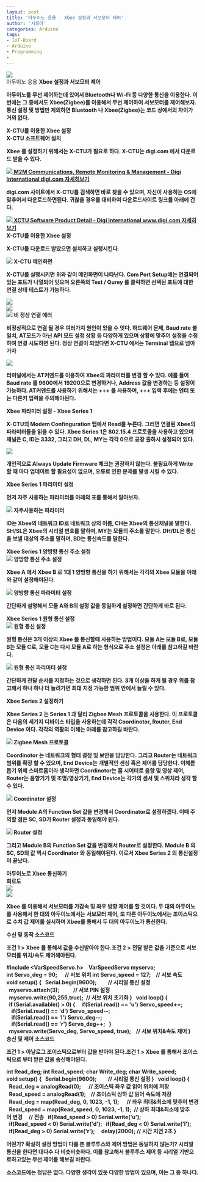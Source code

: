 ```yaml
---
layout: post
title: '아두이노 응용 - Xbee 설정과 서보모터 제어'
author: '시류아'
categories: Arduino
tags:
- IoT-Board
- Arduino
- Programming
-
---
```



<script> location.href='https://cafe.naver.com/develoid/776073' ; </script>

<div>
 <div>
  <img src="https://dthumb-phinf.pstatic.net/?src=%22http%3A%2F%2Fblogfiles.naver.net%2FMjAxNzAxMTlfMjAw%2FMDAxNDg0Nzk3Mjg5MTc2.R4XIjjcd9TqMPczvGg1RXW99BmyVxGmusI1SziBkV_8g.o83mhE6pZqJk_qpZlTaCckq9-qZ7bGbcfSa4CkwtM_Ug.JPEG.searphiel9%2Farduino_logo.jpg%22&amp;type=cafe_wa740">
 </div>
</div>
<div>
 <div>
  <div>
   아두이노 응용
   <b>Xbee 설정과 서보모터 제어
  </div>
 </div>
</div>
<div>
 <p>아두이노를 무선 제어하는데 있어서 Bluetooth나 Wi-Fi 등 다양한 통신을 이용한다. 이번에는 그 중에서도 Xbee(Zigbee)를 이용해서 무선 제어하여 서보모터를 제어해보자. 통신 설정 및 방법만 제외하면 Bluetooth 나 Xbee(Zigbee)는 코드 상에서의 차이가 거의 없다.</p>
</div>
<div>
 <div>
  <div></div>
 </div>
</div>
<div>
 <div>
  <div>
   X-CTU를 이용한 Xbee 설정
  </div>
 </div>
</div>
<div>
 <div>
  <div>
   X-CTU 소프트웨어 설치
  </div>
 </div>
</div>
<div>
 <p>Xbee 를 설정하기 위해서는 X-CTU가 필요로 하다. X-CTU는 digi.com 에서 다운로드 받을 수 있다.</p>
</div>
<div>
 <a href="http://digi.com/"> <span> <span> <img src="https://dthumb-phinf.pstatic.net/?src=%22http%3A%2F%2Fdthumb.phinf.naver.net%2F%3Fsrc%3D%2522https%253A%252F%252Fimages.digi.com%252Fnav-logo-digi.png%2522%26amp%3Btype%3Dff120%22&amp;type=cafe_wa740"> </span> <span> <span>M2M Communications, Remote Monitoring &amp; Management - Digi International</span> <span>digi.com</span> </span> <span></span> </span> <span>자세히보기</span> </a>
</div>
<div>
 <p>digi.com 사이트에서 X-CTU를 검색하면 바로 찾을 수 있으며, 자신이 사용하는 OS에 맞추어서 다운로드하면된다. 귀찮을 경우를 대비하여 다운로드사이트 링크를 아래에 건다.</p>
</div>
<div>
 <a href="http://www.digi.com/support/productdetail?pid=3352"> <span> <span> <img src="https://dthumb-phinf.pstatic.net/?src=%22http%3A%2F%2Fdthumb.phinf.naver.net%2F%3Fsrc%3D%2522https%253A%252F%252Fimages.digi.com%252Fnav-logo-digi.png%2522%26amp%3Btype%3Dff120%22&amp;type=cafe_wa740"> </span> <span> <span>XCTU Software Product Detail - Digi International</span> <span>www.digi.com</span> </span> <span></span> </span> <span>자세히보기</span> </a>
</div>
<div>
 <div>
  <div></div>
 </div>
</div>
<div>
 <div>
  <div>
   X-CTU를 이용한 Xbee 설정
  </div>
 </div>
</div>
<div>
 <p>X-CTU를 다운로드 받았으면 설치하고 실행시킨다.</p>
</div>
<div>
 <div>
  <img src="https://dthumb-phinf.pstatic.net/?src=%22http%3A%2F%2Fblogfiles.naver.net%2FMjAxNzAxMTlfNDIg%2FMDAxNDg0Nzk3NzQ4MDUz.LFxk6Ece9huFXPBFGPHW-_o4M5I5bOdWHwV_j39TIoQg.8PEs5_Cwd2EezMWiswcT2smcK5jfrGchpHAzko3GFlog.PNG.searphiel9%2F1.png%22&amp;type=cafe_wa740">
  <span>X-CTU 메인화면</span>
 </div>
</div>
<div>
 <p>X-CTU를 실행시키면 위와 같이 메인화면이 나타난다. Com Port Setup에는 연결되어있는 포트가 나열되어 잇으며 오른쪽의 Test / Qurey 를 클릭하면 선택된 포트에 대한 연결 상태 테스트가 가능하다.</p>
</div>
<div>
 <div>
  <img src="https://dthumb-phinf.pstatic.net/?src=%22http%3A%2F%2Fblogfiles.naver.net%2FMjAxNzAxMTlfMjU4%2FMDAxNDg0Nzk3ODEyNjAz.K4AiJiKFMscDoCGqdYBRnuODS5Muhto9UCaogbFI92Ug.Yoz9qEjT1HzXWlxE5oNXzMgqLNwIF_7Fv20jbEICWrYg.PNG.searphiel9%2F2.png%22&amp;type=cafe_wa740">
 </div>
</div>
<div>
 <div>
  <img src="https://dthumb-phinf.pstatic.net/?src=%22http%3A%2F%2Fblogfiles.naver.net%2FMjAxNzAxMTlfODYg%2FMDAxNDg0Nzk3ODEyNjA2.q47aB3iU4eE5B2BMeRkp88nGyBLX0ckagtqHhJ6J07Ug.didYhwWo3QU99cX-j8VtpnGKpxOWFTK4a7vNR_21crQg.PNG.searphiel9%2F3.png%22&amp;type=cafe_wa740">
 </div>
</div>
<div>
 <div>
  <img src="https://dthumb-phinf.pstatic.net/?src=%22http%3A%2F%2Fblogfiles.naver.net%2FMjAxNzAxMTlfMjMw%2FMDAxNDg0Nzk3ODEyNjIz.817mBbvVw4DcsOQu9GjQpd-qz7OVD_DBXSKheNUe39wg.R1xh35UeNRDRu5_zSGeA5LCJgGeC9pWFn2vZzMJryGwg.PNG.searphiel9%2F4.png%22&amp;type=cafe_wa740">
  <span>비 정상 연결 에러</span>
 </div>
</div>
<div>
 <p><span>비정상적으로 연결 될 경우 여러가지 원인이 있을 수 잇다. 하드웨어 문제, Baud rate 불 일치, AT모드가 아닌 API 모드 설정 상황 등 다양하게 있으며 상황에 맞추어 설정을 수정하여 연결 시도하면 된다. 정상 연결이 되었다면 X-CTU 에서는 Terminal 탭으로 넘아가자</span></p>
</div>
<div>
 <div>
  <img src="https://dthumb-phinf.pstatic.net/?src=%22http%3A%2F%2Fblogfiles.naver.net%2FMjAxNzAxMTlfODEg%2FMDAxNDg0Nzk3OTE0MjQ0._EOjzkE2h1KHciA-UXng5mc53JOygDmYfa8kBm8ZooIg.436E2YtZ5ir5fo3jJFW_71z8XilFGJehx5IMdFJoX0Eg.PNG.searphiel9%2F5.png%22&amp;type=cafe_wa740">
 </div>
</div>
<div>
 <p>터미널에서는 AT커맨드를 이용하여 Xbee의 파라미터를 변경 할 수 있다. 예를 들어 Baud rate 를 9600에서 19200으로 변경하거나, Address 값을 변경하는 등 설정이 가능하다. AT커맨드를 사용하기 위해서는 +++ 를 사용하며, +++ 입력 후에는 엔터 또는 다른키 입력을 주의해야된다.</p>
</div>
<div>
 <div>
  <div></div>
 </div>
</div>
<div>
 <div>
  <div>
   Xbee 파라미터 설정 - Xbee Series 1
  </div>
 </div>
</div>
<div>
 <p>X-CTU의 Modem Confinguration 탭에서 Read를 누른다. 그러면 연결된 Xbee의 파라미터들을 읽을 수 있다. Xbee Series 1은 802.15.4 프로토콜을 사용하고 있으며 채널은 C, ID는 3332, 그리고 DH, DL, MY는 각각 0으로 공장 출하시 설정되어 있다.</p>
</div>
<div>
 <div>
  <img src="https://dthumb-phinf.pstatic.net/?src=%22http%3A%2F%2Fblogfiles.naver.net%2FMjAxNzAxMTlfMTAx%2FMDAxNDg0Nzk4MDkwODc2.Y2odAmZ99bRCcXx98ogwuuUZTnz4wKozhUBiUtMxIhkg.wsGjFY7AM-a_K0mi3gA1h0u8Z8JHU0iauC4MMIos_ZYg.PNG.searphiel9%2F6.png%22&amp;type=cafe_wa740">
 </div>
</div>
<div>
 <p><span>개인적으로 Always Update Firmware 체크는 권장하지 않는다. 불필요하게 Write 할 때 마다 업데이트 할 필요성이 없으며, 오류로 인한 문제를 발생 시킬 수 있다.</span></p>
</div>
<div>
 <div>
  <div></div>
 </div>
</div>
<div>
 <div>
  <div>
   Xbee Series 1 파리미터 설정
  </div>
 </div>
</div>
<div>
 <p>먼저 자주 사용하는 파라미터를 아래의 표를 통해서 알아보자.</p>
</div>
<div>
 <div>
  <img src="https://dthumb-phinf.pstatic.net/?src=%22http%3A%2F%2Fblogfiles.naver.net%2FMjAxNzAxMTlfODQg%2FMDAxNDg0Nzk4NTM3MTk5.vEUMw6KjkYu5zMhaqFuHM3Ig619ZNHZKD0uB_ROPzD8g.xczRnThMHPBqJw31RvenZlN04EUmjUrLkbS9WSUsGcMg.PNG.searphiel9%2F%25ED%2591%259C1.PNG%22&amp;type=cafe_wa740">
  <span>자주사용하는 파라미터</span>
 </div>
</div>
<div>
 <p>ID는 Xbee의 네트워크 ID로 네트워크 상의 이름, CH는 Xbee의 통신채널을 말한다. SH/SL은 Xbee의 시리얼 번호를 말하며, MY는 모듈의 주소를 말한다. DH/DL은 통신을 보낼 대상의 주소를 말하며, BD는 통신속도를 말한다.</p>
</div>
<div>
 <div>
  <div></div>
 </div>
</div>
<div>
 <div>
  <div>
   Xbee Series 1 양방향 통신 주소 설정
  </div>
 </div>
</div>
<div>
 <div>
  <img src="https://dthumb-phinf.pstatic.net/?src=%22http%3A%2F%2Fblogfiles.naver.net%2FMjAxNzAxMTlfMTQ1%2FMDAxNDg0Nzk4Njk5ODc2.Gyv6yzC98OdWi_KtfpFGBDmDKq63-CWrytPBUDtP3kUg.n-rN2qcVtuWzDszfBg2TceUDjWwzPlcaReDoL53FXT0g.PNG.searphiel9%2F7.png%22&amp;type=cafe_wa740">
  <span>양방향 통신 주소 설정</span>
 </div>
</div>
<div>
 <p>Xbee A 에서 Xbee B 로 1대 1 양방향 통신을 하기 위해서는 각각의 Xbee 모듈을 아래와 같이 설정해야된다.</p>
</div>
<div>
 <div>
  <img src="https://dthumb-phinf.pstatic.net/?src=%22http%3A%2F%2Fblogfiles.naver.net%2FMjAxNzAxMTlfMTcy%2FMDAxNDg0Nzk4ODQwMTg5.R-eUqFCU66up2qgp3YD4ogz0WJNMsHpRMS5uuYzQI_4g.77ownhNdgsgX3Giv5Zwzt_qwH44iOEmP39P1Uv4q7KUg.PNG.searphiel9%2F%25ED%2591%259C2.PNG%22&amp;type=cafe_wa740">
  <span>양방향 통신 파라미터 설정</span>
 </div>
</div>
<div>
 <p>간단하게 설명해서 모듈 A와 B의 설정 값을 동일하게 설정하면 간단하게 바로 된다.</p>
</div>
<div>
 <div>
  <div></div>
 </div>
</div>
<div>
 <div>
  <div>
   Xbee Series 1 원형 통신 설정
  </div>
 </div>
</div>
<div>
 <div>
  <img src="https://dthumb-phinf.pstatic.net/?src=%22http%3A%2F%2Fblogfiles.naver.net%2FMjAxNzAxMTlfMTU1%2FMDAxNDg0Nzk4OTA5Njg0.jDY3irdIqYUAaKvNH09CkiDvRINNxeMScZlW9GHqLYsg.OcmpdaB4T2wQmiubQtEJt3f4i3-1EIPZEWfDSd96O1wg.PNG.searphiel9%2F8.png%22&amp;type=cafe_wa740">
  <span>원형 통신 설정</span>
 </div>
</div>
<div>
 <p>원형 통신은 3개 이상의 Xbee 를 통신할때 사용하는 방법이다. 모듈 A는 모듈 B로, 모듈 B는 모듈 C로, 모듈 C는 다시 모듈 A로 하는 형식으로 주소 설정은 아래를 참고하길 바란다.</p>
</div>
<div>
 <div>
  <img src="https://dthumb-phinf.pstatic.net/?src=%22http%3A%2F%2Fblogfiles.naver.net%2FMjAxNzAxMTlfMTMz%2FMDAxNDg0Nzk5MTgwNzY4.YjJYfzIe7Et3hySYUnIC4iJH0har7wRkzsb2pH0hRL8g.eeihP8cTS7BCfHdAEdTlyGCYJPtrGK-_BUlslFRdp3og.PNG.searphiel9%2F%25ED%2591%259C3.PNG%22&amp;type=cafe_wa740">
  <span>원형 통신 파리미터 설정</span>
 </div>
</div>
<div>
 <p>간단하게 전달 순서를 지정하는 것으로 생각하면 된다. 3개 이상을 하게 될 경우 위를 참고해서 하나 하나 더 늘려가면 최대 지정 가능한 범위 안에서 늘릴 수 있다.</p>
</div>
<div>
 <div>
  <div></div>
 </div>
</div>
<div>
 <div>
  <div>
   Xbee Series 2 설정하기
  </div>
 </div>
</div>
<div>
 <p>Xbee Series 2 는 Series 1 과 달리 Zigbee Mesh 프로토콜을 사용한다. 이 프로토콜은 다음의 세가지 디바이스 타입을 사용하는데 각각 Coordinotor, Router, End Device 이다. 각각의 역활의 이해는 아래를 참고하길 바란다.</p>
</div>
<div>
 <div>
  <img src="https://dthumb-phinf.pstatic.net/?src=%22http%3A%2F%2Fblogfiles.naver.net%2FMjAxNzAxMTlfMjM4%2FMDAxNDg0Nzk5MzA1NDY5.uX-KQ_QVHGRp73gI0fMcPMszLr5TUSK_diHH6djBEAcg.zHV5MXKr8YUbz1trmNxQIX33HzZKciK6NwLrtQxIQKQg.PNG.searphiel9%2F9.png%22&amp;type=cafe_wa740">
  <span>Zigbee Mesh 프로토콜</span>
 </div>
</div>
<div>
 <p>Coordinotor 는 네트워크의 형태 결정 및 보안을 담당한다. 그리고 Router는 네트워크 범위를 확장 할 수 있으며, End Device는 개별적인 센싱 혹은 제어를 담당한다. 이해륻 돕기 위해 스마트홈이라 생각하면 Coordinotor는 홈 시어터로 음향 및 영상 제어, Router는 음향기기 및 조명/영상기기, End Device는 각가의 센서 및 스위치라 생각 할 수 있다.</p>
</div>
<div>
 <div>
  <img src="https://dthumb-phinf.pstatic.net/?src=%22http%3A%2F%2Fblogfiles.naver.net%2FMjAxNzAxMTlfMjI3%2FMDAxNDg0Nzk5NDA4OTg2.CH6hL-tehxvALaMhpueuKWjAZTilkNjvRe6AFWzziRcg.yBJHzf0jPrJ5hp4nJcbkPGMLwxTiKCmzchb-kBvh4WMg.PNG.searphiel9%2F10.png%22&amp;type=cafe_wa740">
  <span>Coordinator 설정</span>
 </div>
</div>
<div>
 <p>먼저 Module A의 Function Set 값을 변경해서 Coordinator로 설정하겠다. 이때 주의할 점은 SC, SD가 Router 설정과 동일해야 된다.</p>
</div>
<div>
 <div>
  <img src="https://dthumb-phinf.pstatic.net/?src=%22http%3A%2F%2Fblogfiles.naver.net%2FMjAxNzAxMTlfMTkg%2FMDAxNDg0Nzk5NDYxNzM0.CQHjcNU_A1yKAEDNySGVy-SBV0mgz0dvD3MkwUrq370g.BDrN4Mvk6yEt7_jYg-T2lm10MFp9lfRtwEAYcPZIvbsg.PNG.searphiel9%2F11.png%22&amp;type=cafe_wa740">
  <span>Router 설정</span>
 </div>
</div>
<div>
 <p><span>그리고 Module B의 Function Set 값을 변경해서 Router로 설정한다. Module B 의 SC, SD의 값 역시 Coordinator 와 동일해야된다.&nbsp;</span><span>이로서 Xbee Series 2 의 통신설정이 끝났다.</span></p>
</div>
<div>
 <div>
  <div></div>
 </div>
</div>
<div>
 <div>
  <div>
   아두이노로 Xbee 통신하기
  </div>
 </div>
</div>
<div>
 <div>
  <div>
   회로도
  </div>
 </div>
</div>
<div>
 <div>
  <img src="https://dthumb-phinf.pstatic.net/?src=%22http%3A%2F%2Fblogfiles.naver.net%2FMjAxNzAxMTlfMjI3%2FMDAxNDg0Nzk5NTQxOTQx.uI3NLtHLzhusc_Bt8CExKjU12UIfSxRGfUGCVodbBGsg.8kyWVFfs1v7gIfZBoApeqG0s2U_q45GRr1CX-_cJ-hMg.PNG.searphiel9%2F12.png%22&amp;type=cafe_wa740">
 </div>
</div>
<div>
 <div>
  <img src="https://dthumb-phinf.pstatic.net/?src=%22http%3A%2F%2Fblogfiles.naver.net%2FMjAxNzAxMTlfMjk2%2FMDAxNDg0Nzk5NTQxOTQ4.Q3bSmZMoxoXBGdzwjKBf-69LTId1aGCxtmLak7U7B9Ug.-b7HHKuj2X0OANBLf4JSy_0CcVN3eufVOwDd_I8muw8g.PNG.searphiel9%2F13.png%22&amp;type=cafe_wa740">
 </div>
</div>
<div>
 <p>Xbee 를 이용해서 서보모터를 가감속 및 좌우 방향 제어를 할 것이다. 두 대의 아두이노를 사용해서 한 대의 아두이노에서는 서보모터 제어, 또 다른 아두이노에서는 조이스틱으로 수치 값 제어를 실시하며 Xbee를 통해서 두 대의 아두이노가 통신한다.</p>
</div>
<div>
 <div>
  <div></div>
 </div>
</div>
<div>
 <div>
  <div>
   수신 및 동작 소스코드
  </div>
 </div>
</div>
<div>
 <p><span>조건 1 &gt; Xbee 를 통해서 값을 수신받아야 한다.<b></span><span>조건 2 &gt; 전달 받은 값을 기준으로 서보모터를 위치/속도 제어해야된다.</span></p>
</div>
<div>
 <div>
  <div>
   #include&nbsp;&lt;VarSpeedServo.h&gt;&nbsp;
   <b>&nbsp;
   <b>VarSpeedServo&nbsp;myservo;
   <b>&nbsp;
   <b>int&nbsp;Servo_deg&nbsp;=&nbsp;90;&nbsp;&nbsp;&nbsp;&nbsp;&nbsp;&nbsp;//&nbsp;서보&nbsp;위치
   <b>int&nbsp;Servo_speed&nbsp;=&nbsp;127;&nbsp;&nbsp;&nbsp;&nbsp;//&nbsp;서보&nbsp;속도
   <b>&nbsp;
   <b>void&nbsp;setup()&nbsp;{
   <b>&nbsp;&nbsp;Serial.begin(9600);&nbsp;&nbsp;&nbsp;&nbsp;&nbsp;&nbsp;&nbsp;&nbsp;&nbsp;//&nbsp;시리얼&nbsp;통신&nbsp;설정
   <b>&nbsp;&nbsp;myservo.attach(3);&nbsp;&nbsp;&nbsp;&nbsp;&nbsp;&nbsp;&nbsp;&nbsp;&nbsp;&nbsp;&nbsp;//&nbsp;서보&nbsp;PIN&nbsp;설정
   <b>&nbsp;&nbsp;myservo.write(90,255,true);&nbsp;&nbsp;//&nbsp;서보&nbsp;위치&nbsp;초기화
   <b>}
   <b>&nbsp;
   <b>void&nbsp;loop()&nbsp;{
   <b>&nbsp;&nbsp;if&nbsp;(Serial.available()&nbsp;&gt;&nbsp;0)&nbsp;{
   <b>&nbsp;&nbsp;&nbsp;&nbsp;if(Serial.read()&nbsp;==&nbsp;'u')&nbsp;Servo_speed++;
   <b>&nbsp;&nbsp;&nbsp;&nbsp;if(Serial.read()&nbsp;==&nbsp;'d')&nbsp;Servo_speed--;
   <b>&nbsp;&nbsp;&nbsp;&nbsp;if(Serial.read()&nbsp;==&nbsp;'l')&nbsp;Servo_deg--;
   <b>&nbsp;&nbsp;&nbsp;&nbsp;if(Serial.read()&nbsp;==&nbsp;'r')&nbsp;Servo_deg++;
   <b>&nbsp;&nbsp;}
   <b>&nbsp;
   <b>&nbsp;&nbsp;myservo.write(Servo_deg,&nbsp;Servo_speed,&nbsp;true);&nbsp;&nbsp;&nbsp;&nbsp;//&nbsp;서보&nbsp;위치&amp;속도&nbsp;제어
   <b>}
  </div>
 </div>
</div>
<div>
 <div>
  <div></div>
 </div>
</div>
<div>
 <div>
  <div>
   송신 및 제어 소스코드
  </div>
 </div>
</div>
<div>
 <p><span>조건 1 &gt; 아날로그 조이스틱으로부터 값을 받아야 된다.<b></span><span>조건 1 &gt; Xbee 를 통해서 조이스틱으로 부터 받은 값을 송신해야된다.</span></p>
</div>
<div>
 <div>
  <div>
   int&nbsp;Read_deg;
   <b>int&nbsp;Read_speed;
   <b>char&nbsp;Write_deg;
   <b>char&nbsp;Write_speed;
   <b>&nbsp;
   <b>void&nbsp;setup()&nbsp;{
   <b>&nbsp;&nbsp;Serial.begin(9600);&nbsp;&nbsp;&nbsp;&nbsp;&nbsp;&nbsp;&nbsp;&nbsp;&nbsp;//&nbsp;시리얼&nbsp;통신&nbsp;설정
   <b>}
   <b>&nbsp;
   <b>void&nbsp;loop()&nbsp;{
   <b>&nbsp;&nbsp;Read_deg&nbsp;=&nbsp;analogRead(0);&nbsp;&nbsp;&nbsp;&nbsp;&nbsp;&nbsp;//&nbsp;조이스틱&nbsp;좌우&nbsp;값&nbsp;읽어&nbsp;위치에&nbsp;저장
   <b>&nbsp;&nbsp;Read_speed&nbsp;=&nbsp;analogRead(1);&nbsp;&nbsp;&nbsp;&nbsp;//&nbsp;조이스틱&nbsp;상하&nbsp;값&nbsp;읽어&nbsp;속도에&nbsp;저장
   <b>&nbsp;&nbsp;
   <b>&nbsp;&nbsp;Read_deg&nbsp;=&nbsp;map(Read_deg,&nbsp;0,&nbsp;1023,&nbsp;-1,&nbsp;1);&nbsp;&nbsp;&nbsp;&nbsp;&nbsp;&nbsp;//&nbsp;좌우&nbsp;최대&amp;최소에&nbsp;맞추어&nbsp;변경
   <b>&nbsp;&nbsp;Read_speed&nbsp;=&nbsp;map(Read_speed,&nbsp;0,&nbsp;1023,&nbsp;-1,&nbsp;1);&nbsp;&nbsp;//&nbsp;상하&nbsp;최대&amp;최소에&nbsp;맞추어&nbsp;변경
   <b>&nbsp;
   <b>&nbsp;&nbsp;//&nbsp;전송
   <b>&nbsp;&nbsp;if(Read_speed&nbsp;&gt;&nbsp;0)&nbsp;Serial.write('u');
   <b>&nbsp;&nbsp;if(Read_speed&nbsp;&lt;&nbsp;0)&nbsp;Serial.write('d');
   <b>&nbsp;&nbsp;if(Read_deg&nbsp;&lt;&nbsp;0)&nbsp;Serial.write('l');
   <b>&nbsp;&nbsp;if(Read_deg&nbsp;&gt;&nbsp;0)&nbsp;Serial.write('r');
   <b>&nbsp;
   <b>&nbsp;&nbsp;delay(2000);&nbsp;//&nbsp;시간&nbsp;지연&nbsp;2초
   <b>}
  </div>
 </div>
</div>
<div>
 <div>
  <div></div>
 </div>
</div>
<div>
 <p>어떤가? 확실히 설정 방법이 다를 뿐 블루투스와 제어 방법은 동일하지 않는가? 시리얼 통신을 한다면 대다수 다 비슷비슷하다. 이를 참고해서 블루투스 제어 등 시리얼 기반으로하고있는 무선 제어를 해보길 바란다.</p>
</div>
<div>
 <div>
  <div></div>
 </div>
</div>
<div>
 <p>소스코드에는 정답은 없다. 다양한 생각이 있듯 다양한 방법이 있으며, 이는 그 중 하나다.</p>
</div>
